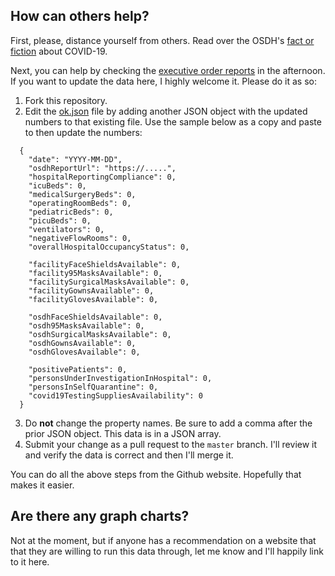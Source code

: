 ## How can others help?

First, please, distance yourself from others. Read over the OSDH's [fact or fiction](https://coronavirus.health.ok.gov/fact-or-fiction-%E2%80%93-covid-19) about COVID-19.

Next, you can help by checking the [executive order reports](https://coronavirus.health.ok.gov/executive-order-reports) in the afternoon. If you want to update the data here, I highly welcome it. Please do it as so:
1. Fork this repository.
1. Edit the [ok.json](ok.json) file by adding another JSON object with the updated numbers to that existing file. Use the sample below as a copy and paste to then update the numbers:
```
  {
    "date": "YYYY-MM-DD",
    "osdhReportUrl": "https://.....",
    "hospitalReportingCompliance": 0,
    "icuBeds": 0,
    "medicalSurgeryBeds": 0,
    "operatingRoomBeds": 0,
    "pediatricBeds": 0,
    "picuBeds": 0,
    "ventilators": 0,
    "negativeFlowRooms": 0,
    "overallHospitalOccupancyStatus": 0,

    "facilityFaceShieldsAvailable": 0,
    "facility95MasksAvailable": 0,
    "facilitySurgicalMasksAvailable": 0,
    "facilityGownsAvailable": 0,
    "facilityGlovesAvailable": 0,

    "osdhFaceShieldsAvailable": 0,
    "osdh95MasksAvailable": 0,
    "osdhSurgicalMasksAvailable": 0,
    "osdhGownsAvailable": 0,
    "osdhGlovesAvailable": 0,

    "positivePatients": 0,
    "personsUnderInvestigationInHospital": 0,
    "personsInSelfQuarantine": 0,
    "covid19TestingSuppliesAvailability": 0
  }
```
3. Do **not** change the property names. Be sure to add a comma after the prior JSON object. This data is in a JSON array.
3. Submit your change as a pull request to the `master` branch. I'll review it and verify the data is correct and then I'll merge it.

You can do all the above steps from the Github website. Hopefully that makes it easier.

## Are there any graph charts?

Not at the moment, but if anyone has a recommendation on a website that that they are willing to run this data through, let me know and I'll happily link to it here.